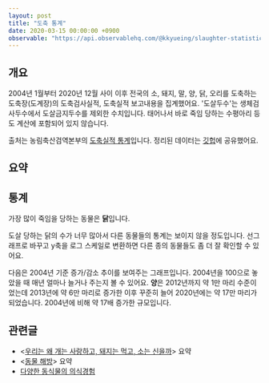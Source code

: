 ```yaml
---
layout: post
title: "도축 통계"
date: 2020-03-15 00:00:00 +0900
observable: "https://api.observablehq.com/@kkyueing/slaughter-statistics.js?v=3"
---
```

## 개요

2004년 1월부터 2020년 12월 사이 이후 전국의 소, 돼지, 말, 양, 닭, 오리를
도축하는 도축장(도계장)의 도축검사실적, 도축실적 보고내용을 집계했어요.
'도살두수'는 생체검사두수에서 도살금지두수를 제외한 수치입니다. 태어나서
바로 죽임 당하는 수평아리 등도 계산에 포함되어 있지 않습니다.

출처는 농림축산검역본부의 [도축실적
통계](http://www.qia.go.kr/livestock/clean/listTcsjWebAction.do?clear=1)입니다.
정리된 데이터는
[깃헙](https://github.com/veganstudies/stats/blob/master/slaughter-kr.csv)에
공유했어요.

## 요약

<div id="ob-summaryDescription" class="ob-block"></div>

## 통계

가장 많이 죽임을 당하는 동물은 **닭**입니다.

<div id="ob-viewof-filter" class="ob-block"></div>

<div id="ob-stackedBarChart" class="ob-block"></div>

도살 당하는 닭의 수가 너무 많아서 다른 동물들의 통계는 보이지 않을 정도입니다.
선그래프로 바꾸고 y축을 로그 스케일로 변환하면 다른 종의 동물들도 좀 더 잘
확인할 수 있어요.

<div id="ob-lineChart" class="ob-block"></div>

다음은 2004년 기준 증가/감소 추이를 보여주는 그래프입니다. 2004년을 100으로
놓았을 때 매년 얼마나 늘거나 주는지 볼 수 있어요. **양**은 2012년까지 약 1만
마리 수준이었는데 2013년에 약 6만 마리로 증가한 이후 꾸준히 늘어 2020년에는
약 17만 마리가 되었습니다. 2004년에 비해 약 17배 증가한 규모입니다.

<div id="ob-indexChart" class="ob-block"></div>

<div id="ob-deathSinceOnPage" class="ob-block"></div>

## 관련글

* \<[우리는 왜 개는 사랑하고, 돼지는 먹고, 소는
  신을까](/2020/02/22/why-we-love-dogs.html)\> 요약
* \<[동물 해방](/2019/07/28/animal-liberation.html)\> 요약
* [다양한 동식물의 의식경험](/2019/10/22/sentience-table.html)
